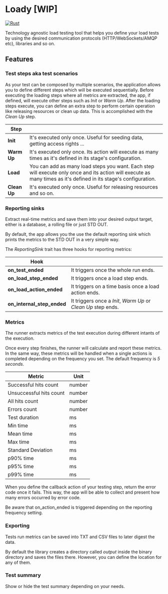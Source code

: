 # Loady [WIP]

[![Rust](https://github.com/gcastellov/loady/actions/workflows/rust.yml/badge.svg)](https://github.com/gcastellov/loady/actions/workflows/rust.yml)

Technology agnostic load testing tool that helps you define your load tests by using the desired communication protocols (HTTP/WebSockets/AMQP etc), libraries and so on.

## Features

### Test steps aka test scenarios

As your test can be composed by multiple scenarios, the application allows you to define different steps which will be executed sequentially. Before executing the loading steps where all metrics are extracted, the app, if defined, will execute other steps such as *Init* or *Warm Up*. After the loading steps execute, you can define an extra step to perform certain operation like releasing resources or clean up data. This is accomplished with the *Clean Up* step.

|Step||
|--|--|
|**Init**|It's executed only once. Useful for seeding data, getting access rights ...|
|**Warm Up**|It's executed only once. Its action will execute as many times as it's defined in its stage's configuration.|
|**Load**|You can add as many load steps you want. Each step will execute only once and its action will execute as many times as it's defined in its stage's configuration.|
|**Clean Up**|It's executed only once. Useful for releasing resources and so on.|

### Reporting sinks
Extract real-time metrics and save them into your desired output target, either is a database, a rolling file or just STD OUT.

By default, the app allows you the use the default reporting sink which prints the metrics to the STD OUT in a very simple way.

The *ReportingSink* trait has three hooks for reporting metrics:

|Hook||
|--|--|
|**on_test_ended**|It triggers once the whole run ends.|
|**on_load_step_ended**|It triggers once a load step ends.|
|**on_load_action_ended**|It triggers on a time basis once a load action ends.|
|**on_internal_step_ended**|It triggers once a *Init*, *Warm Up* or *Clean Up* step ends.|

### Metrics
The runner extracts metrics of the test execution during different intants of the execution. 

Once every step finishes, the runner will calculate and report these metrics. In the same way, these metrics will be handled when a single actions is completed depending on the frequency you set. The default frequency is *5 seconds*.

| Metric | Unit |
|---|---|
| Successful hits count | number |
| Unsuccessful hits count | number |
| All hits count | number |
| Errors count | number |
| Test duration| ms |
| Min time | ms |
| Mean time | ms |
| Max time | ms |
| Standard Deviation | ms |
| p90% time | ms |
| p95% time | ms |
| p99% time | ms |


When you define the callback action of your testing step, return the error code once it fails. This way, the app will be able to collect and present how many errors occurred by error code.

Be aware that on_action_ended is triggered depending on the reporting frequency setting.

### Exporting
Tests run metrics can be saved into TXT and CSV files to later digest the data. 

By default the library creates a directory called *output* inside the binary directory and saves the files there. However, you can define the location for any of them.

### Test summary
Show or hide the test summary depending on your needs. 